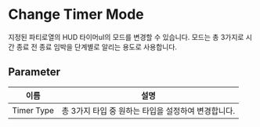# Change Timer Mode
지정된 파티로열의 HUD 타이머uI의 모드를 변경할 수 있습니다. 
모드는 총 3가지로 시간 종료 전 종료 임박을 단계별로 알리는 용도로 사용합니다. 

## Parameter

| **이름**     | **설명**                          |
|------------|---------------------------------|
| Timer Type | 총 3가지 타입 중 원하는 타입을 설정하여 변경합니다.  |


